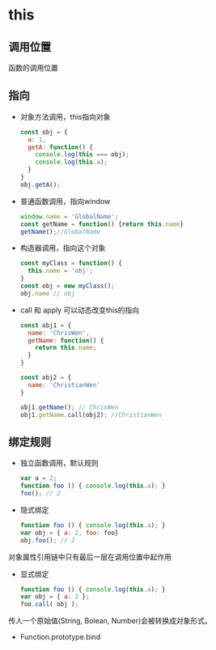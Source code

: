 # this
## 调用位置
函数的调用位置
## 指向
+ 对象方法调用，this指向对象
    ```js
    const obj = {
      a: 1,
      getA: function() {
        console.log(this === obj);
        console.log(this.a);
      }
    }
    obj.getA();
    ```
+ 普通函数调用，指向window
    ```js
    window.name = 'GlobalName';
    const getName = function() {return this.name}
    getName();//GlobalName
    ```
+ 构造器调用，指向这个对象
    ```js
    const myClass = function() {
      this.name = 'obj';
    }
    const obj = new myClass();
    obj.name // obj
    ```
+ call 和 apply 可以动态改变this的指向
    ```js
    const obj1 = {
      name: 'ChrisWen',
      getName: function() {
        return this.name;
      }
    }

    const obj2 = {
      name: 'ChristianWen'
    }

    obj1.getName(); // ChrisWen
    obj1.getName.call(obj2); //ChristianWen
    ```
## 绑定规则
+ 独立函数调用，默认规则

    ```js
    var a = 2;
    function foo () { console.log(this.a); }
    foo(); // 2
    ```

+ 隐式绑定

    ```js
    function foo () { console.log(this.a); }
    var obj = { a: 2, foo: foo}
    obj.foo(); // 2
    ```
对象属性引用链中只有最后一层在调用位置中起作用

+ 显式绑定

    ```js
    function foo () { console.log(this.a); }
    var obj = { a: 2 };
    foo.call( obj );
    ```
传人一个原始值(String, Bolean, Number)会被转换成对象形式。

+ Function.prototype.bind
